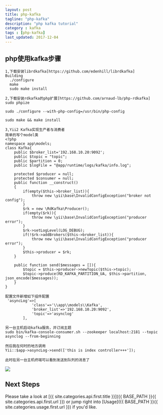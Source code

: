 ```yaml
---
layout: post
title: php-kafka
tagline: "php-kafka"
description: "php kafka tutorial"
category : kafka
tags : [php-kafka]
last_updated: 2017-12-04
---
```


## php使用kafka步骤
```
1,下载安装librdkafka[https://github.com/edenhill/librdkafka]
Building
  ./configure
  make
  sudo make install

2,下载安装rdkafka的php扩展[https://github.com/arnaud-lb/php-rdkafka]
sudo phpize

sudo ./configure --with-php-config=/usr/bin/php-config

sudo make && make install

3,Yii2 Kafka实现生产者与消费者
简单的写个model类
<?php
namespace app\models;
class Kafka{
    public $broker_list='192.168.10.20:9092';
    public $topic = "topic";
    public $partition = 0;
    public $logFile = "@app/runtime/logs/kafka/info.log";

    protected $producer = null;
    protected $consumer = null;
    public function __construct()
    {
        if(empty($this->broker_list)){
            throw new \yii\base\InvalidConfigException("broker not config");
        }
        $rk = new \RdKafka\Producer();
        if(empty($rk)){
            throw new \yii\base\InvalidConfigException("producer error");
        }
        $rk->setLogLevel(LOG_DEBUG);
        if(!$rk->addBrokers($this->broker_list)){
            throw new \yii\base\InvalidConfigException("producer error");
        }
        $this->producer = $rk;
    }

    public function send($messages = []){
        $topic = $this->producer->newTopic($this->topic);
        $topic->produce(RD_KAFKA_PARTITION_UA, $this->partition, json_encode($messages));
    }
}

配置文件新增如下组件配置
 'asyncLog'=>[
            'class'=>'\\app\\models\\Kafka',
            'broker_list'=>'192.168.10.20:9092',
            'topic'=>'asynclog'
        ],

另一台主机启动kafka服务，并订阅主题
sudo bin/kafka-console-consumer.sh --zookeeper localhost:2181 --topic asynclog --from-beginning

然后我在何时的地方调用
Yii::$app->asyncLog->send(['this is index controller+++']);

此时在另一台主机终端可以看到发送到队列的消息了
```
![](http://0101520.com/images/php-kafka-001.png)

## Next Steps
Please take a look at [{{ site.categories.api.first.title }}]({{ BASE_PATH }}{{ site.categories.api.first.url }})
or jump right into [Usage]({{ BASE_PATH }}{{ site.categories.usage.first.url }}) if you'd like.

